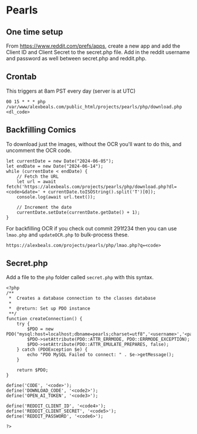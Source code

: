 # Pearls

## One time setup
From https://www.reddit.com/prefs/apps, create a new app and add the Client ID and Client Secret to the secret.php file. Add in the reddit username and password as well between secret.php and reddit.php.

## Crontab
This triggers at 8am PST every day (server is at UTC)
```
00 15 * * * php /var/www/alexbeals.com/public_html/projects/pearls/php/download.php <dl_code>
```

## Backfilling Comics
To download just the images, without the OCR you'll want to do this, and uncomment the OCR code.
```
let currentDate = new Date("2024-06-05");
let endDate = new Date("2024-06-14");
while (currentDate < endDate) {
    // Fetch the URL
    let url = await fetch('https://alexbeals.com/projects/pearls/php/download.php?dl=<code>&date=' + currentDate.toISOString().split('T')[0]);
    console.log(await url.text());

    // Increment the date
    currentDate.setDate(currentDate.getDate() + 1);
}
```

For backfilling OCR if you check out commit 291f234 then you can use `lmao.php` and `updateOCR.php` to bulk-process these.
```
https://alexbeals.com/projects/pearls/php/lmao.php?q=<code>
```

## Secret.php

Add a file to the `php` folder called `secret.php` with this syntax.

```
<?php
/**
 *  Creates a database connection to the classes database
 *
 *	@return: Set up PDO instance
 **/
function createConnection() {
    try {
        $PDO = new PDO("mysql:host=localhost;dbname=pearls;charset=utf8",'<username>','<password>');
        $PDO->setAttribute(PDO::ATTR_ERRMODE, PDO::ERRMODE_EXCEPTION);
        $PDO->setAttribute(PDO::ATTR_EMULATE_PREPARES, false);
    } catch (PDOException $e) {
        echo "PDO MySQL Failed to connect: " . $e->getMessage();
    }

    return $PDO;
}

define('CODE', '<code>');
define('DOWNLOAD_CODE', '<code2>');
define('OPEN_AI_TOKEN', '<code3>');

define('REDDIT_CLIENT_ID', '<code4>');
define('REDDIT_CLIENT_SECRET', '<code5>');
define('REDDIT_PASSWORD', '<code6>');

?>
```